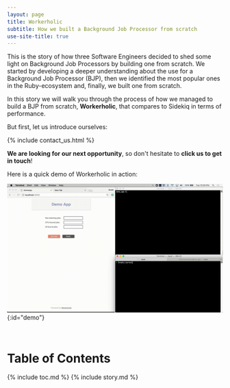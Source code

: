 ```yaml
---
layout: page
title: Workerholic
subtitle: How we built a Background Job Processor from scratch
use-site-title: true
---
```


This is the story of how three Software Engineers decided to shed some light on Background Job Processors by building one from scratch.
We started by developing a deeper understanding about the use for a Background Job Processor (BJP), then we identified the most popular ones in the Ruby-ecosystem and, finally, we built one from scratch.

In this story we will walk you through the process of how we managed to build a BJP from scratch, **Workerholic**, that compares to Sidekiq in terms of performance.

But first, let us introduce ourselves:

{% include contact_us.html %}

**We are looking for our next opportunity**, so don't hesitate to **click us to get in touch**!

Here is a quick demo of Workerholic in action:

![demo_workerholic](/img/demo_workerholic_0.gif){:id="demo"}

<br>

<h1>Table of Contents</h1>

{% include toc.md %}
{% include story.md %}
